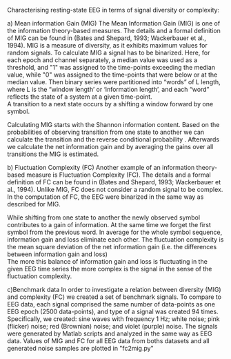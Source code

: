 
Characterising resting-state EEG in terms of signal diversity or complexity:

a) Mean information Gain (MIG)
The Mean Information Gain (MIG) is one of the information theory-based measures. The details and a formal definition of MIG can be found in (Bates and Shepard, 1993; Wackerbauer et al., 1994).
MIG is a measure of diversity, as it exhibits maximum values for random signals.
To calculate MIG a signal has to be binarized. 
Here, for each epoch and channel separately, a median value was used as a threshold, and "1" was assigned to the time-points exceeding the median value, while "0" was assigned to the time-points that were below or at the median value. 
Then binary series were partitioned into “words” of L length, where L is the “window length’ or ‘information length’, and each “word” reflects the state of a system at a given time-point.  
A transition to a next state occurs by a shifting a window forward by one symbol.
  
Calculating MIG starts with the Shannon information content. Based on the probabilities of observing transition from one state to another we can calculate the transition and the reverse conditional probability . Afterwards we calculate the net information gain and by averaging the gains over all transitions the MIG is estimated.

b) Fluctuation Complexity (FC)
Another example of an information theory-based measure is Fluctuation Complexity (FC).
The details and a formal definition of FC can be found in (Bates and Shepard, 1993; Wackerbauer et al., 1994).
Unlike MIG, FC does not consider a random signal to be complex. 
In the computation of FC, the EEG were binarized in the same way as described for MIG.

While shifting from one state to another  the newly observed symbol contributes to a gain of information. 
At the same time we forget the first symbol from the previous word. 
In average for the whole symbol sequence, information gain and loss eliminate each other. The fluctuation complexity is the mean square deviation of the net information gain (i.e. the differences between information gain and loss) 	
The more this balance of information gain and loss is fluctuating in the given EEG time series the more complex is the signal in the sense of the fluctuation complexity.

c)Benchmark data
In order to investigate a relation between diversity (MIG) and complexity (FC) we created a set of benchmark signals. To compare to EEG data, each signal comprised the same number of data-points as one EEG epoch (2500 data-points), and type of a signal was created 94 times.
Specifically, we created:  sine waves with frequency 1 Hz; white noise; pink (flicker) noise; red (Brownian) noise; and violet (purple) noise. The signals were generated by Matlab scripts and analyzed in the same way as EEG data. Values of MIG and FC for all EEG data from boths datasets and all generated noise samples are plotted in "fc2mig.py"
